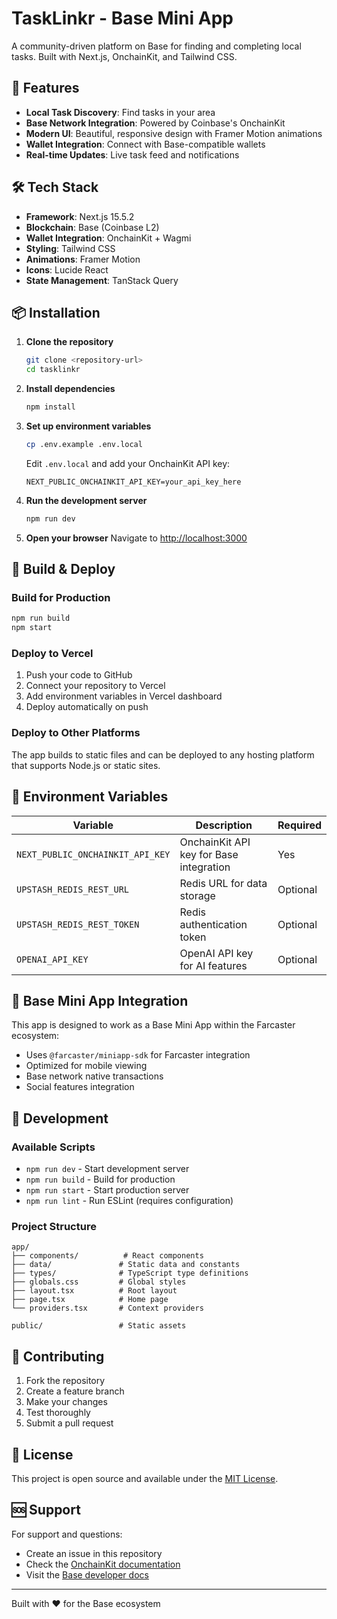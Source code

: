 # TaskLinkr - Base Mini App

A community-driven platform on Base for finding and completing local tasks. Built with Next.js, OnchainKit, and Tailwind CSS.

## 🚀 Features

- **Local Task Discovery**: Find tasks in your area
- **Base Network Integration**: Powered by Coinbase's OnchainKit
- **Modern UI**: Beautiful, responsive design with Framer Motion animations
- **Wallet Integration**: Connect with Base-compatible wallets
- **Real-time Updates**: Live task feed and notifications

## 🛠️ Tech Stack

- **Framework**: Next.js 15.5.2
- **Blockchain**: Base (Coinbase L2)
- **Wallet Integration**: OnchainKit + Wagmi
- **Styling**: Tailwind CSS
- **Animations**: Framer Motion
- **Icons**: Lucide React
- **State Management**: TanStack Query

## 📦 Installation

1. **Clone the repository**
   ```bash
   git clone <repository-url>
   cd tasklinkr
   ```

2. **Install dependencies**
   ```bash
   npm install
   ```

3. **Set up environment variables**
   ```bash
   cp .env.example .env.local
   ```
   
   Edit `.env.local` and add your OnchainKit API key:
   ```
   NEXT_PUBLIC_ONCHAINKIT_API_KEY=your_api_key_here
   ```

4. **Run the development server**
   ```bash
   npm run dev
   ```

5. **Open your browser**
   Navigate to [http://localhost:3000](http://localhost:3000)

## 🔧 Build & Deploy

### Build for Production
```bash
npm run build
npm start
```

### Deploy to Vercel
1. Push your code to GitHub
2. Connect your repository to Vercel
3. Add environment variables in Vercel dashboard
4. Deploy automatically on push

### Deploy to Other Platforms
The app builds to static files and can be deployed to any hosting platform that supports Node.js or static sites.

## 🔑 Environment Variables

| Variable | Description | Required |
|----------|-------------|----------|
| `NEXT_PUBLIC_ONCHAINKIT_API_KEY` | OnchainKit API key for Base integration | Yes |
| `UPSTASH_REDIS_REST_URL` | Redis URL for data storage | Optional |
| `UPSTASH_REDIS_REST_TOKEN` | Redis authentication token | Optional |
| `OPENAI_API_KEY` | OpenAI API key for AI features | Optional |

## 📱 Base Mini App Integration

This app is designed to work as a Base Mini App within the Farcaster ecosystem:

- Uses `@farcaster/miniapp-sdk` for Farcaster integration
- Optimized for mobile viewing
- Base network native transactions
- Social features integration

## 🧪 Development

### Available Scripts

- `npm run dev` - Start development server
- `npm run build` - Build for production
- `npm run start` - Start production server
- `npm run lint` - Run ESLint (requires configuration)

### Project Structure

```
app/
├── components/          # React components
├── data/               # Static data and constants
├── types/              # TypeScript type definitions
├── globals.css         # Global styles
├── layout.tsx          # Root layout
├── page.tsx            # Home page
└── providers.tsx       # Context providers

public/                 # Static assets
```

## 🤝 Contributing

1. Fork the repository
2. Create a feature branch
3. Make your changes
4. Test thoroughly
5. Submit a pull request

## 📄 License

This project is open source and available under the [MIT License](LICENSE).

## 🆘 Support

For support and questions:
- Create an issue in this repository
- Check the [OnchainKit documentation](https://onchainkit.xyz)
- Visit the [Base developer docs](https://docs.base.org)

---

Built with ❤️ for the Base ecosystem

